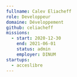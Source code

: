 ```yaml
---
fullname: Calev Eliacheff
role: Developpeur
domaine: Développement
github: celiacheff
missions:
  - start: 2020-12-30
    end: 2021-06-01
    status: admin
    employer: DINUM
startups:
  - acceslibre
---
```


